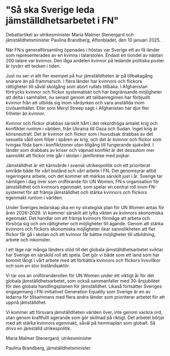 # "Så ska Sverige leda jämställdhetsarbetet i FN"

Debattartikel av utrikesminister Maria Malmer Stenergard och jämställdhetsminister Paulina Brandberg, Aftonbladet, den 10 januari 2025.

När FN:s generalförsamling öppnades i höstas var Sverige ett av få länder som representerades av en kvinna i talarstolen. Endast en tiondel av nästan 200 talare var kvinnor. Den låga andelen kvinnor på ledande politiska poster är tyvärr ett tecken i tiden.

Just nu ser vi allt fler exempel på hur jämställdheten är på tillbakagång snarare än på frammarsch. I flera länder har kvinnors och flickors rättigheter till såväl skolgång som abort rullats tillbaka. I Afghanistan förtrycks kvinnor och flickor systematiskt och har begränsande möjligheter att delta i samhället, nu senast genom att talibanregimen har förbjudit kvinnor från att utbilda sig inom vårdyrken och vara anställda inom civilsamhället. Eller som Meryl Streep sagt: i Afghanistan har djur fler friheter än kvinnor.

Kvinnor och flickor drabbas särskilt hårt i det rekordhöga antalet krig och konflikter runtom i världen, från Ukraina till Gaza och Sudan. Inget krig är könsneutralt. Det är kvinnor och flickor som i huvudsak drabbas av det sexuella våld som följer i spåren av krig, och det är kvinnor och flickor som tvingas föda barn i konfliktzoner utan tillgång till fungerande sjukvård. I länder som drabbats av kriser och väpnad konflikt är det dessutom mer sannolikt att flickor inte går i skolan i jämförelse med pojkar.

Jämställdhet är ett kärnvärde i svensk utrikespolitik och ett prioriterat område både för vårt bistånd och vårt arbete i FN. Det genomsyrar alltid regeringens arbete, och det kommer att märkas särskilt just i år. Sverige tar nämligen i dag över som ordförande för UN Women, FN:s organisation för jämställdhet och kvinnors egenmakt, som spelar en central roll inom FN-systemet för att främja jämställdhet och stärka kvinnors och flickors egenmakt runtom i världen.

Under Sveriges ledarskap ska en ny strategisk plan för UN Women antas för åren 2026–2029. Vi kommer särskilt att lyfta vikten av kvinnors ekonomiska egenmakt. Det handlar om att främja kvinnors förmåga att arbeta och försörja sig och om rättigheter och möjligheter till ägande. Genom att stärka kvinnors och flickors ekonomiska möjligheter ökar sannolikheten att fler flickor får gå i skolan och att kvinnor får bättre möjligheter till utbildning, arbete och inkomster.

I ett läge när många länders stöd till det globala jämställdhetsarbetet sviktar har Sverige en särskild roll att spela. Det gör vi både som ett land som har kommit långt i vårt arbete med att förbättra kvinnors och flickors livsvillkor och som en stor biståndsaktör.

Vi tar oss an ordföranderollen för UN Women under ett viktigt år för det globala jämställdhetsarbetet, som också sammanfaller med 30-årsjubiléet för den globala handlingsplanen för jämställdhet. Likaså fortsätter Sveriges engagemang i FN-initiativet Generation Equality som Sverige är en av ledarna för tillsammans med flera andra länder som prioriterar arbetet för att uppnå jämställdhet.

Vi kommer att försvara jämställdheten världen över, inte genom vackra ord, utan genom kraftfullt agerande som gör skillnad på riktigt. Det arbetet börjar med att stärka kvinnors egenmakt, såväl på hemmaplan som globalt. Så drivs en jämställd utrikespolitik.

Maria Malmer Stenergard, utrikesminister

Paulina Brandberg, jämställdhetsminister
